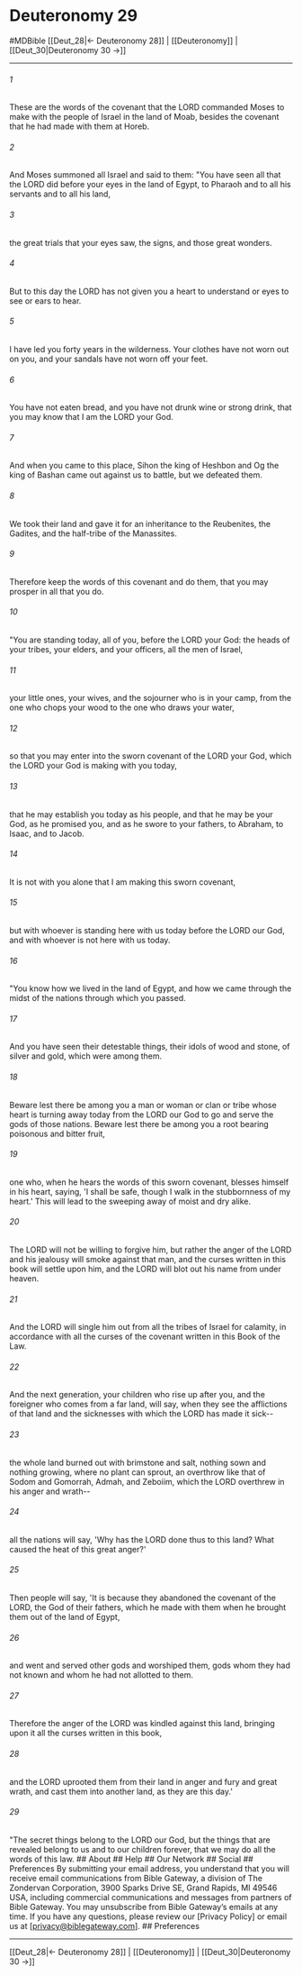 # Deuteronomy 29
#MDBible
[[Deut_28|← Deuteronomy 28]] | [[Deuteronomy]] | [[Deut_30|Deuteronomy 30 →]]

***






###### 1 


These are the words of the covenant that the LORD commanded Moses to make with the people of Israel in the land of Moab, besides the covenant that he had made with them at Horeb. 





###### 2 


And Moses summoned all Israel and said to them: "You have seen all that the LORD did before your eyes in the land of Egypt, to Pharaoh and to all his servants and to all his land, 





###### 3 


the great trials that your eyes saw, the signs, and those great wonders. 





###### 4 


But to this day the LORD has not given you a heart to understand or eyes to see or ears to hear. 





###### 5 


I have led you forty years in the wilderness. Your clothes have not worn out on you, and your sandals have not worn off your feet. 





###### 6 


You have not eaten bread, and you have not drunk wine or strong drink, that you may know that I am the LORD your God. 





###### 7 


And when you came to this place, Sihon the king of Heshbon and Og the king of Bashan came out against us to battle, but we defeated them. 





###### 8 


We took their land and gave it for an inheritance to the Reubenites, the Gadites, and the half-tribe of the Manassites. 





###### 9 


Therefore keep the words of this covenant and do them, that you may prosper in all that you do. 





###### 10 


"You are standing today, all of you, before the LORD your God: the heads of your tribes, your elders, and your officers, all the men of Israel, 





###### 11 


your little ones, your wives, and the sojourner who is in your camp, from the one who chops your wood to the one who draws your water, 





###### 12 


so that you may enter into the sworn covenant of the LORD your God, which the LORD your God is making with you today, 





###### 13 


that he may establish you today as his people, and that he may be your God, as he promised you, and as he swore to your fathers, to Abraham, to Isaac, and to Jacob. 





###### 14 


It is not with you alone that I am making this sworn covenant, 





###### 15 


but with whoever is standing here with us today before the LORD our God, and with whoever is not here with us today. 





###### 16 


"You know how we lived in the land of Egypt, and how we came through the midst of the nations through which you passed. 





###### 17 


And you have seen their detestable things, their idols of wood and stone, of silver and gold, which were among them. 





###### 18 


Beware lest there be among you a man or woman or clan or tribe whose heart is turning away today from the LORD our God to go and serve the gods of those nations. Beware lest there be among you a root bearing poisonous and bitter fruit, 





###### 19 


one who, when he hears the words of this sworn covenant, blesses himself in his heart, saying, 'I shall be safe, though I walk in the stubbornness of my heart.' This will lead to the sweeping away of moist and dry alike. 





###### 20 


The LORD will not be willing to forgive him, but rather the anger of the LORD and his jealousy will smoke against that man, and the curses written in this book will settle upon him, and the LORD will blot out his name from under heaven. 





###### 21 


And the LORD will single him out from all the tribes of Israel for calamity, in accordance with all the curses of the covenant written in this Book of the Law. 





###### 22 


And the next generation, your children who rise up after you, and the foreigner who comes from a far land, will say, when they see the afflictions of that land and the sicknesses with which the LORD has made it sick-- 





###### 23 


the whole land burned out with brimstone and salt, nothing sown and nothing growing, where no plant can sprout, an overthrow like that of Sodom and Gomorrah, Admah, and Zeboiim, which the LORD overthrew in his anger and wrath-- 





###### 24 


all the nations will say, 'Why has the LORD done thus to this land? What caused the heat of this great anger?' 





###### 25 


Then people will say, 'It is because they abandoned the covenant of the LORD, the God of their fathers, which he made with them when he brought them out of the land of Egypt, 





###### 26 


and went and served other gods and worshiped them, gods whom they had not known and whom he had not allotted to them. 





###### 27 


Therefore the anger of the LORD was kindled against this land, bringing upon it all the curses written in this book, 





###### 28 


and the LORD uprooted them from their land in anger and fury and great wrath, and cast them into another land, as they are this day.' 





###### 29 


"The secret things belong to the LORD our God, but the things that are revealed belong to us and to our children forever, that we may do all the words of this law. ## About ## Help ## Our Network ## Social ## Preferences By submitting your email address, you understand that you will receive email communications from Bible Gateway, a division of The Zondervan Corporation, 3900 Sparks Drive SE, Grand Rapids, MI 49546 USA, including commercial communications and messages from partners of Bible Gateway. You may unsubscribe from Bible Gateway&rsquo;s emails at any time. If you have any questions, please review our [Privacy Policy] or email us at [privacy@biblegateway.com]. ## Preferences

***

[[Deut_28|← Deuteronomy 28]] | [[Deuteronomy]] | [[Deut_30|Deuteronomy 30 →]]
